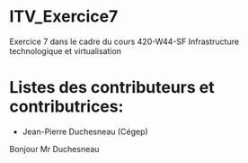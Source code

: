 # ITV_Exercice7
Exercice 7 dans le cadre du cours 420-W44-SF Infrastructure technologique et virtualisation

# Listes des contributeurs et contributrices:
- Jean-Pierre Duchesneau (Cégep)


Bonjour Mr Duchesneau 
